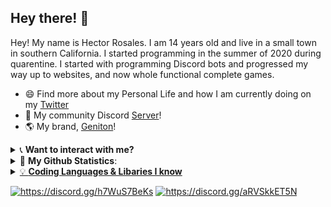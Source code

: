 ## Hey there! 👋 

Hey! My name is Hector Rosales. I am 14 years old and live in a small town in southern California. I started programming in the summer of 2020 during quarentine. I started with programming Discord bots and progressed my way up to websites, and now whole functional complete games. 

- 😄 Find more about my Personal Life and how I am currently doing on my [Twitter](https://twitter.com/ZeekzTheKing)
- 👥 My community Discord [Server](https://discord.gg/3rTTbGbsQG)!
- 🌎 My brand, [Geniton](https://geniton.com)!

<details>
<summary>📞 <b>Want to interact with me?</b></summary>

<p align = "center">

  [<img src ="https://img.shields.io/badge/discord-%237289DA.svg?&style=for-the-badge&logo=discord&logoColor=white2">](https://discord.gg/3rTTbGbsQG)
  [<img src = "https://img.shields.io/badge/instagram-%23E4405F.svg?&style=for-the-badge&logo=instagram&logoColor=white">](https://www.instagram.com/zeekztheking/)
   [<img src = "https://img.shields.io/badge/youtube-%23FF0000.svg?&style=for-the-badge&logo=youtube&logoColor=white">](https://www.youtube.com/channel/UCBTJpuhHTPxHq0A31taNp4A)
  [<img src="https://img.shields.io/badge/twitter-%231DA1F2.svg?&style=for-the-badge&logo=twitter&logoColor=white" />](https://twitter.com/ZeekzTheKing) 
</p>

</details>

<details>
<summary>🎨 <b>My Github Statistics</b>: </summary>
  
<a href="https://github.com/ZeekzAtGeniton/">
<p><img align="center" src="https://github-readme-stats.vercel.app/api/top-langs?username=ZeekzAtGeniton&show_icons=true&layout=compact&bg_color=1f1d2e&text_color=FAF4ED&icon_color=C3A6E6&title_color=9CCFD8" alt="ZeekzAtGeniton"/>
<p><img align="center" src="https://github-readme-stats.vercel.app/api?username=ZeekzAtGeniton&show_icons=true&locale=en&layout=compact&bg_color=1f1d2e&text_color=FAF4ED&icon_color=C3A6E6&title_color=9CCFD8" alt="ZeekzAtGeniton"/>

</details>

<details>
<summary>💡 <b>Coding Languages & Libaries I know</b></summary>


<p align = "left">

- discord.js
- JavaScript
- Java (MC Plugins)
- HTML
- C#
- C++
- Mongoose (MongoDB)
- discord.py

</p>

</details>

<a href="https://discord.gg/bj9ynq57dj" target="blank"><img src="https://shields.io/badge/join_my-discord-7289DA?logo=discord&style=for-the-badge" alt="https://discord.gg/h7WuS7BeKs"/></a>
<a href="https://discord.gg/dphmTfWX4D" target="blank"><img src="https://shields.io/badge/join_my-discord2-7289DA?logo=discord&style=for-the-badge" alt="https://discord.gg/aRVSkkET5N"/></a>
